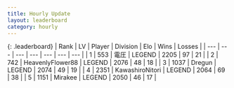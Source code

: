 ```yaml
---
title: Hourly Update
layout: leaderboard
category: hourly
---
```


{: .leaderboard}
| Rank | LV | Player | Division | Elo | Wins | Losses |
| --- | --- | --- | --- | --- | --- | --- |
| <span data-change="0">1</span> | 553 | <span title="ID: 407707">電圧</span> | LEGEND | <span data-change="0">2205</span> | <span data-change="0">97</span> | <span data-change="0">21</span> |
| <span data-change="0">2</span> | 742 | <span title="ID: 518429">HeavenlyFlower88</span> | LEGEND | <span data-change="0">2076</span> | <span data-change="0">48</span> | <span data-change="0">18</span> |
| <span data-change="0">3</span> | 1037 | <span title="ID: 337810">Dregun</span> | LEGEND | <span data-change="0">2074</span> | <span data-change="0">49</span> | <span data-change="0">19</span> |
| <span data-change="0">4</span> | 2351 | <span title="ID: 164871">KawashiroNitori</span> | LEGEND | <span data-change="0">2064</span> | <span data-change="0">69</span> | <span data-change="0">38</span> |
| <span data-change="0">5</span> | 1151 | <span title="ID: 416373">Mirakee</span> | LEGEND | <span data-change="0">2050</span> | <span data-change="0">46</span> | <span data-change="0">17</span> |